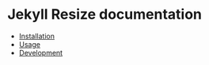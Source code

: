 # Jekyll Resize documentation

- [Installation](installation.md)
- [Usage](usage.md)
- [Development](development.md)
